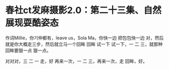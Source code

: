 # 春社ct发麻摄影2.0：第二十三集、自然展现耍酷姿态

作词Millie，你기仲都有，leave us，Sola Ma，你快一边 把包包快一边 对，然后就是你大概走三步，然后就立马一个回眸 回眸 试一下 试一下，一 二 三，就那种回眸要狠一点 狠一点。

对对对，三 二 一 走，好 再来一次，一 二 三，再来一次，走 回眸，好。
